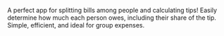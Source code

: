 A perfect app for splitting bills among people and calculating tips! Easily determine how much each person owes, including their share of the tip. Simple, efficient, and ideal for group expenses.
